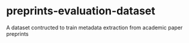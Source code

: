 # preprints-evaluation-dataset
A dataset contructed to train metadata extraction from academic paper preprints
